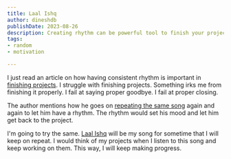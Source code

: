 ```yaml
---
title: Laal Ishq
author: dineshdb
publishDate: 2023-08-26
description: Creating rhythm can be powerful tool to finish your projects. I'm listening to this song to remind me of that.
tags:
- random
- motivation

---
```


I just read an article on how having consistent rhythm is important in [finishing projects](https://github.com/readme/guides/finish-your-projects). I struggle with finishing projects. Something irks me from finishing it properly.
I fail at saying proper goodbye. I fail at proper closing.

The author mentions how he goes on [repeating the same song](https://twitter.com/aarondfrancis/status/1419361671760564231) again and again to let him have a rhythm. The rhythm would set his mood and let him get back to the project. 

I'm going to try the same. [Laal Ishq](https://www.youtube.com/watch?v=GEH3Aev0uME) will be my song for sometime that I will keep on repeat. I would think of my projects when I listen to this song and keep working on them. This way, I will keep making progress.

